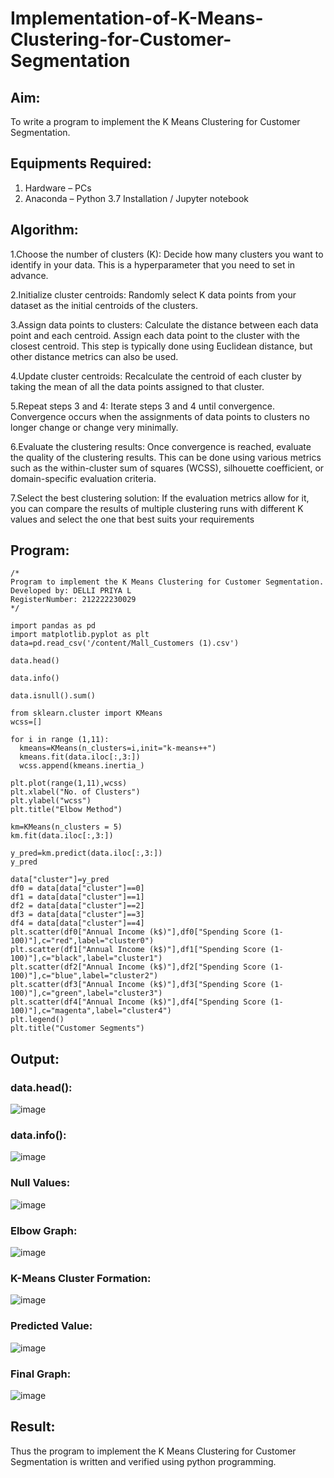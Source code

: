 # Implementation-of-K-Means-Clustering-for-Customer-Segmentation

## Aim:
To write a program to implement the K Means Clustering for Customer Segmentation.

## Equipments Required:
1. Hardware – PCs
2. Anaconda – Python 3.7 Installation / Jupyter notebook

## Algorithm:
1.Choose the number of clusters (K): Decide how many clusters you want to identify in your data. This is a hyperparameter that you need to set in advance.

2.Initialize cluster centroids: Randomly select K data points from your dataset as the initial centroids of the clusters.

3.Assign data points to clusters: Calculate the distance between each data point and each centroid. Assign each data point to the cluster with the closest centroid. This step is typically done using Euclidean distance, but other distance metrics can also be used.

4.Update cluster centroids: Recalculate the centroid of each cluster by taking the mean of all the data points assigned to that cluster.

5.Repeat steps 3 and 4: Iterate steps 3 and 4 until convergence. Convergence occurs when the assignments of data points to clusters no longer change or change very minimally.

6.Evaluate the clustering results: Once convergence is reached, evaluate the quality of the clustering results. This can be done using various metrics such as the within-cluster sum of squares (WCSS), silhouette coefficient, or domain-specific evaluation criteria.

7.Select the best clustering solution: If the evaluation metrics allow for it, you can compare the results of multiple clustering runs with different K values and select the one that best suits your requirements 

## Program:
```
/*
Program to implement the K Means Clustering for Customer Segmentation.
Developed by: DELLI PRIYA L
RegisterNumber: 212222230029 
*/
```
```
import pandas as pd
import matplotlib.pyplot as plt
data=pd.read_csv('/content/Mall_Customers (1).csv')

data.head()

data.info()

data.isnull().sum()

from sklearn.cluster import KMeans
wcss=[]

for i in range (1,11):
  kmeans=KMeans(n_clusters=i,init="k-means++")
  kmeans.fit(data.iloc[:,3:])
  wcss.append(kmeans.inertia_)

plt.plot(range(1,11),wcss)
plt.xlabel("No. of Clusters")
plt.ylabel("wcss")
plt.title("Elbow Method")

km=KMeans(n_clusters = 5)
km.fit(data.iloc[:,3:])

y_pred=km.predict(data.iloc[:,3:])
y_pred

data["cluster"]=y_pred
df0 = data[data["cluster"]==0]
df1 = data[data["cluster"]==1]
df2 = data[data["cluster"]==2]
df3 = data[data["cluster"]==3]
df4 = data[data["cluster"]==4]
plt.scatter(df0["Annual Income (k$)"],df0["Spending Score (1-100)"],c="red",label="cluster0")
plt.scatter(df1["Annual Income (k$)"],df1["Spending Score (1-100)"],c="black",label="cluster1")
plt.scatter(df2["Annual Income (k$)"],df2["Spending Score (1-100)"],c="blue",label="cluster2")
plt.scatter(df3["Annual Income (k$)"],df3["Spending Score (1-100)"],c="green",label="cluster3")
plt.scatter(df4["Annual Income (k$)"],df4["Spending Score (1-100)"],c="magenta",label="cluster4")
plt.legend()
plt.title("Customer Segments")
```

## Output:
### data.head():
![image](https://github.com/Priya-Loganathan/Implementation-of-K-Means-Clustering-for-Customer-Segmentation/assets/121166075/9e8c4202-e9f9-430b-85dc-4601626d64ff)

### data.info():
![image](https://github.com/Priya-Loganathan/Implementation-of-K-Means-Clustering-for-Customer-Segmentation/assets/121166075/c5fc844d-1ec2-479a-adc8-27bebc731bef)

### Null Values:
![image](https://github.com/Priya-Loganathan/Implementation-of-K-Means-Clustering-for-Customer-Segmentation/assets/121166075/d52e71c1-c102-4aeb-bef5-440fefd33997)

### Elbow Graph:
![image](https://github.com/Priya-Loganathan/Implementation-of-K-Means-Clustering-for-Customer-Segmentation/assets/121166075/b931a090-f471-4c5c-84e4-c08107b0dde4)

### K-Means Cluster Formation:
![image](https://github.com/Priya-Loganathan/Implementation-of-K-Means-Clustering-for-Customer-Segmentation/assets/121166075/b426d718-1b56-41e3-828b-9c3df341758a)

### Predicted Value:
![image](https://github.com/Priya-Loganathan/Implementation-of-K-Means-Clustering-for-Customer-Segmentation/assets/121166075/3a20ef83-7f4f-4186-8fa4-7031236a379f)

### Final Graph:
![image](https://github.com/Priya-Loganathan/Implementation-of-K-Means-Clustering-for-Customer-Segmentation/assets/121166075/2198ffde-a8d9-4387-b1bb-ce48563fc9d4)

## Result:
Thus the program to implement the K Means Clustering for Customer Segmentation is written and verified using python programming.
